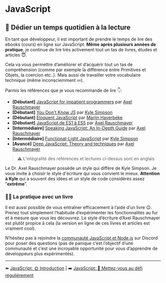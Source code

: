 # JavaScript

## 📕 Dédier un temps quotidien à la lecture

En tant que développeur, il est important de prendre le temps de lire des ebooks (cours) en ligne sur JavaScript. **Même après plusieurs années de pratique**, je continue de lire très activement tout un tas de livres, études et articles 😇.

Cela va vous permettre d’améliorer et d’acquérir tout un tas de compréhension (comme par exemple la différence entre Primitives et Objets, la coercion etc..). Mais aussi de travailler votre vocabulaire technique (même inconsciemment 💤).

Parmis les références que je vous recommande de lire 👇:

- **[Débutant]** [JavaScript for impatient programmers](https://exploringjs.com/impatient-js/index.html) par [Axel Rauschmayer](http://dr-axel.de/)
- **[Débutant]** [You Don't Know JS](https://github.com/getify/You-Dont-Know-JS) par [Kyle Simpson](https://github.com/getify)
- **[Débutant]** [Eloquent JavaScript](https://eloquentjavascript.net/) par [Marijn Haverbeke](https://marijnhaverbeke.nl/)
- **[Débutant]** [JavaScript de ES1 à ES5](http://speakingjs.com/) par [Axel Rauschmayer](http://dr-axel.de/)
- **[Intermédiaire]** [Speaking JavaScript: An In-Depth Guide](https://github.com/getify/Functional-Light-JS/) par [Axel Rauschmayer](http://dr-axel.de/)
- **[Intermédiaire]** [Functional-Light JavaScript](https://github.com/getify/Functional-Light-JS/) par [Kyle Simpson](https://github.com/getify)
- **[Avancé]** [Deep JavaScript: Theory and techniques](https://exploringjs.com/deep-js/index.html) par [Axel Rauschmayer](http://dr-axel.de/)

> ⚠️ L'intégralité des références et lectures ci-dessus sont en anglais

Le Dr. Axel Rauschmayer possède un style qui diffère de Kyle Simpson. Je vous invite à choisir le style d'écriture qui vous convient le mieux. **Attention à Kyle** qui a souvent des idées et un style de code considérés assez “**extrême**”.

### 📖📐 La pratique avec un livre

Il est aussi possible de vous entraîner efficacement à l’aide d’un livre 😉. Prenez tout simplement l’habitude d’expérimenter les fonctionnalités au fur et à mesure que vous les découvrez. Le style d’écriture d’Axel Rauschmayer est plutôt propice à cela (la version en ligne de ces livres et articles est vraiment cool).

N’hésitez pas à rejoindre la [communauté JavaScript et Node.js](https://escommunity.dev/Code-of-conduct/) sur Discord pour poser des questions (pas de panique c’est l’objectif d’une communauté et c’est une incroyable opportunité pour vous d’apprendre de développeurs plus expérimentés).

---

⬅️ [JavaScript: 🌞 Introduction](./introduction.md) |
➡️ [JavaScript: 💪 Mettez-vous au défi régulièrement](./challenge.md)
